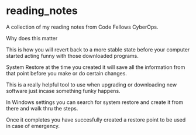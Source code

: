# reading_notes
A collection of my reading notes from Code Fellows CyberOps.

Why does this matter

This is how you will revert back to a more stable state before your computer started acting funny with those downloaded programs.

System Restore at the time you created it will save all the information from that point before you make or do certain changes.

This is a really helpful tool to use when upgrading or downloading new software just incase something funky happens.

In Windows settings you can search for system restore and create it from there and walk thru the steps.

Once it completes you have succesfully created a restore point to be used in case of emergency.

